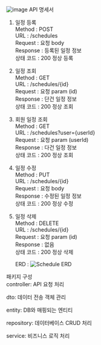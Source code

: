 ![image](https://github.com/user-attachments/assets/cd08a539-7445-4db6-bea1-5ee9a9aa4099) API 명세서

1) 일정 등록  
   Method : POST  
   URL : /schedules  
   Request : 요청 body  
   Response : 등록된 일정 정보  
   상태 코드 : 200 정상 등록

2) 일정 조회  
   Method : GET  
   URL : /schedules/{id}  
   Request : 요청 param (id)  
   Response : 단건 일정 정보  
   상태 코드 : 200 정상 조회

3) 회원 일정 조회  
   Method : GET  
   URL : /schedules?user={userId}  
   Request : 요청 param (userId)  
   Response : 다건 일정 정보  
   상태 코드 : 200 정상 조회

4) 일정 수정  
   Method : PUT   
   URL : /schedules/{id}   
   Request : 요청 body  
   Response : 수정된 일정 정보  
   상태 코드 : 200 정상 수정

5) 일정 삭제  
   Method : DELETE  
   URL : /schedules/{id}  
   Request : 요청 param (id)  
   Response : 없음  
   상태 코드 : 200 정상 삭제

   ERD :
   ![Schedule ERD](https://github.com/user-attachments/assets/c4b265ab-4dca-4f98-9266-3e18fbc41ce7)

   
패키지 구성  
 controller: API 요청 처리

 dto: 데이터 전송 객체 관리

entity: DB와 매핑되는 엔티티  

repository: 데이터베이스 CRUD 처리  

service: 비즈니스 로직 처리  

